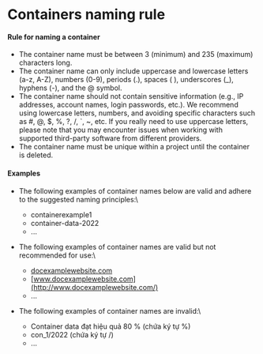 # Containers naming rule

#### Rule for naming a container <a href="#containersnamingrule-rulefornamingacontainer" id="containersnamingrule-rulefornamingacontainer"></a>

* The container name must be between 3 (minimum) and 235 (maximum) characters long.
* The container name can only include uppercase and lowercase letters (a-z, A-Z), numbers (0-9), periods (.), spaces ( ), underscores (\_), hyphens (-), and the @ symbol.
* The container name should not contain sensitive information (e.g., IP addresses, account names, login passwords, etc.). We recommend using lowercase letters, numbers, and avoiding specific characters such as #, @, $, %, ?, /, \`, \~, etc. If you really need to use uppercase letters, please note that you may encounter issues when working with supported third-party software from different providers.
* The container name must be unique within a project until the container is deleted.

#### Examples <a href="#containersnamingrule-examples" id="containersnamingrule-examples"></a>

* The following examples of container names below are valid and adhere to the suggested naming principles:\

  * containerexample1
  * container-data-2022
  * ...
* The following examples of container names are valid but not recommended for use:\

  * [docexamplewebsite.com](http://docexamplewebsite.com/)
  * [www.docexamplewebsite.com](http://www.docexamplewebsite.com/)
  * ...
* The following examples of container names are invalid:\

  * Container data đạt hiệu quả 80 % (chứa ký tự %)
  * con\_1/2022 (chứa ký tự /)
  * ...
